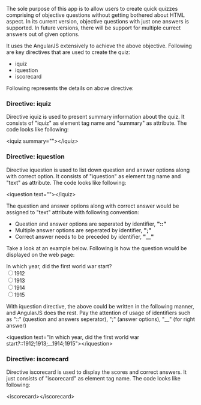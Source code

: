 The sole purpose of this app is to allow users to create quick quizzes comprising of objective questions without getting bothered about HTML aspect. In its current version, objective questions with just one answers is supported. In future versions, there will be support for multiple currect answers out of given options. 

It uses the AngularJS extensively to achieve the above objective. Following are key directives that are used to create the quiz:

<ul>
    <li>iquiz</li>
    <li>iquestion</li>
    <li>iscorecard</li>
</ul>

Following represents the details on above directive:

<h3>Directive: iquiz</h3>

Directive iquiz is used to present summary information about the quiz. It consists of "iquiz" as element tag name and "summary" as attribute. The code looks like following:

&lt;iquiz summary=""&gt;&lt;/iquiz&gt;


<h3>Directive: iquestion</h3>

Directive iquestion is used to list down question and answer options along with correct option. It consists of "iquestion" as element tag name and "text" as attribute. The code looks like following:

&lt;iquestion text=""&gt;&lt;/iquiz&gt;

The question and answer options along with correct answer would be assigned to "text" attribute with following convention:

<ul>
<li>Question and answer options are seperated by identifier, <strong>"::"</strong></li>
<li>Multiple answer options are seperated by identifier, <strong>";"</strong></li>
<li>Correct answer needs to be preceded by identifier, <strong>"__"</strong></li>
</ul>

Take a look at an example below. Following is how the question would be displayed on the web page:

<div>In which year, did the first world war start?</div>
<input type="radio" name="year" value="1912"/>1912
<br/>
<input type="radio" name="year" value="1913"/>1913
<br/>
<input type="radio" name="year" value="1914"/>1914
<br/>
<input type="radio" name="year" value="1915"/>1915
<br/>

With iquestion directive, the above could be written in the following manner, and AngularJS does the rest. Pay the attention of usage of identifiers such as "::" (question and answers seperator), ";" (answer options), "__" (for right answer)

&lt;iquestion text="In which year, did the first world war start?::1912;1913;__1914;1915"&gt;&lt;/iquestion&gt;

<h3>Directive: iscorecard</h3>

Directive iscorecard is used to display the scores and correct answers. It just consists of "iscorecard" as element tag name. The code looks like following:

&lt;iscorecard&gt;&lt;/iscorecard&gt;




